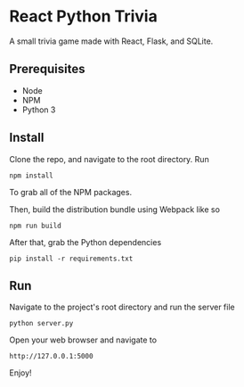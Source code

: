 # React Python Trivia
A small trivia game made with React, Flask, and SQLite.

## Prerequisites
+ Node
+ NPM
+ Python 3

## Install
Clone the repo, and navigate to the root directory. Run
```
npm install
```
To grab all of the NPM packages.

Then, build the distribution bundle using Webpack like so
```
npm run build
```

After that, grab the Python dependencies
```
pip install -r requirements.txt
```

## Run
Navigate to the project's root directory and run the server file
```
python server.py
```

Open your web browser and navigate to
```
http://127.0.0.1:5000
```

Enjoy!
